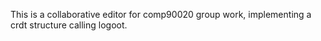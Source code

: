 This is a collaborative editor for comp90020 group work, implementing a crdt structure 
calling logoot.